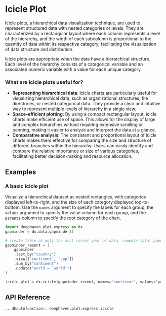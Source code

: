 # Icicle Plot

Icicle plots, a hierarchical data visualization technique, are used to represent structured data with nested categories or levels. They are characterized by a rectangular layout where each column represents a level of the hierarchy, and the width of each subcolumn is proportional to the quantity of data within its respective category, facilitating the visualization of data structure and distribution.

Icicle plots are appropriate when the data have a hierarchical structure. Each level of the hierarchy consists of a categorical variable and an associated numeric variable with a value for each unique category.

### What are icicle plots useful for?

- **Representing hierarchical data**: Icicle charts are particularly useful for visualizing hierarchical data, such as organizational structures, file directories, or nested categorical data. They provide a clear and intuitive way to represent multiple levels of hierarchy in a single view.
- **Space-efficient plotting**: By using a compact rectangular layout, icicle charts make efficient use of space. This allows for the display of large and complex hierarchies without requiring extensive scrolling or panning, making it easier to analyze and interpret the data at a glance.
- **Comparative analysis**: The consistent and proportional layout of icicle charts makes them effective for comparing the size and structure of different branches within the hierarchy. Users can easily identify and compare the relative importance or size of various categories, facilitating better decision-making and resource allocation.

## Examples

### A basic icicle plot

Visualize a hierarchical dataset as nested rectangles, with categories displayed left-to-right, and the size of each category displayed top-to-bottom. Use the `names` argument to specify the labels for each group, the `values` argument to specify the value column for each group, and the `parents` column to specify the root category of the chart.

```python order=icicle_plot,gapminder_recent,gapminder
import deephaven.plot.express as dx
gapminder = dx.data.gapminder()

# create table of only the most recent year of data, compute total population for each continent
gapminder_recent = (
    gapminder
    .last_by("country")
    .view(["continent", "pop"])
    .sum_by("continent")
    .update("world = `world`")
)

icicle_plot = dx.icicle(gapminder_recent, names="continent", values="pop", parents="world")
```

## API Reference
```{eval-rst}
.. dhautofunction:: deephaven.plot.express.icicle
```